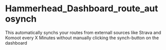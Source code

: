 # Hammerhead_Dashboard_route_autosynch
This automatically synchs your routes from externall sources like Strava and Komoot every X Minutes without manually clicking the synch-button on the dashboard
